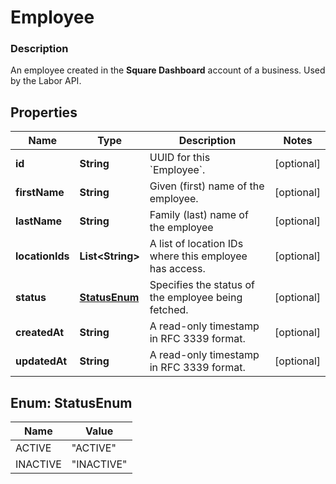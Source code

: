 
# Employee

### Description

An employee created in the **Square Dashboard** account of a business.  Used by the Labor API.

## Properties
Name | Type | Description | Notes
------------ | ------------- | ------------- | -------------
**id** | **String** | UUID for this &#x60;Employee&#x60;. |  [optional]
**firstName** | **String** | Given (first) name of the employee. |  [optional]
**lastName** | **String** | Family (last) name of the employee |  [optional]
**locationIds** | **List&lt;String&gt;** | A list of location IDs where this employee has access. |  [optional]
**status** | [**StatusEnum**](#StatusEnum) | Specifies the status of the employee being fetched. |  [optional]
**createdAt** | **String** | A read-only timestamp in RFC 3339 format. |  [optional]
**updatedAt** | **String** | A read-only timestamp in RFC 3339 format. |  [optional]


<a name="StatusEnum"></a>
## Enum: StatusEnum
Name | Value
---- | -----
ACTIVE | &quot;ACTIVE&quot;
INACTIVE | &quot;INACTIVE&quot;



